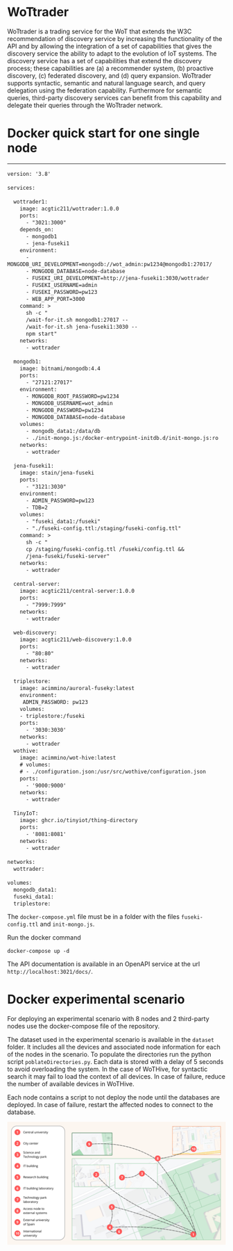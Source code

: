 # WoTtrader
WoTtrader is a trading service for the WoT that extends the W3C recommendation of discovery service by increasing the functionality of the API and by allowing the integration of a set of capabilities that gives the discovery service the ability to adapt to the evolution of IoT systems. The discovery service has a set of capabilities that extend the discovery process; these capabilities are (a) a recommender system, (b) proactive discovery, (c) federated discovery, and (d) query expansion. WoTtrader supports syntactic, semantic and natural language search, and query delegation using the federation capability. Furthermore for semantic queries, third-party discovery services can benefit from this capability and delegate their queries through the WoTtrader network. 


# Docker quick start for one single node
---

```
version: '3.8'

services:

  wottrader1:
    image: acgtic211/wottrader:1.0.0
    ports:
      - "3021:3000"
    depends_on:
      - mongodb1
      - jena-fuseki1
    environment:
      - MONGODB_URI_DEVELOPMENT=mongodb://wot_admin:pw1234@mongodb1:27017/
      - MONGODB_DATABASE=node-database
      - FUSEKI_URI_DEVELOPMENT=http://jena-fuseki1:3030/wottrader
      - FUSEKI_USERNAME=admin
      - FUSEKI_PASSWORD=pw123
      - WEB_APP_PORT=3000
    command: >
      sh -c "
      /wait-for-it.sh mongodb1:27017 -- 
      /wait-for-it.sh jena-fuseki1:3030 -- 
      npm start"
    networks:
      - wottrader

  mongodb1:
    image: bitnami/mongodb:4.4
    ports:
      - "27121:27017"
    environment:
      - MONGODB_ROOT_PASSWORD=pw1234
      - MONGODB_USERNAME=wot_admin
      - MONGODB_PASSWORD=pw1234
      - MONGODB_DATABASE=node-database
    volumes:
      - mongodb_data1:/data/db
      - ./init-mongo.js:/docker-entrypoint-initdb.d/init-mongo.js:ro
    networks:
      - wottrader

  jena-fuseki1:
    image: stain/jena-fuseki
    ports:
      - "3121:3030"
    environment:
      - ADMIN_PASSWORD=pw123
      - TDB=2
    volumes:
      - "fuseki_data1:/fuseki"
      - "./fuseki-config.ttl:/staging/fuseki-config.ttl"
    command: >
      sh -c "
      cp /staging/fuseki-config.ttl /fuseki/config.ttl &&
      /jena-fuseki/fuseki-server"
    networks:
      - wottrader

  central-server:
    image: acgtic211/central-server:1.0.0
    ports:
      - "7999:7999"
    networks:
      - wottrader

  web-discovery:
    image: acgtic211/web-discovery:1.0.0
    ports:
      - "80:80"
    networks:
      - wottrader

  triplestore:
    image: acimmino/auroral-fuseky:latest
    environment:
     ADMIN_PASSWORD: pw123
    volumes:
    - triplestore:/fuseki
    ports:
      - '3030:3030'
    networks:
      - wottrader
  wothive:
    image: acimmino/wot-hive:latest
    # volumes:
    # - ./configuration.json:/usr/src/wothive/configuration.json
    ports:
      - '9000:9000'
    networks:
      - wottrader

  TinyIoT:
    image: ghcr.io/tinyiot/thing-directory
    ports:
      - '8081:8081'
    networks:
      - wottrader

networks:
  wottrader:

volumes:
  mongodb_data1:
  fuseki_data1:
  triplestore:
```

The `docker-compose.yml` file must be in a folder with the files `fuseki-config.ttl` and `init-mongo.js`.

Run the docker command

```
docker-compose up -d
```

The API documentation is available in an OpenAPI service at the url `http://localhost:3021/docs/`.

# Docker experimental scenario

For deploying an experimental scenario with 8 nodes and 2 third-party nodes use the docker-compose file of the repository.

The dataset used in the experimental scenario is available in the `dataset` folder. It includes all the devices and associated node information for each of the nodes in the scenario. To populate the directories run the python script `poblateDirectories.py`. Each data is stored with a delay of 5 seconds to avoid overloading the system. In the case of WoTHive, for syntactic search it may fail to load the context of all devices. In case of failure, reduce the number of available devices in WoTHive.

Each node contains a script to not deploy the node until the databases are deployed. In case of failure, restart the affected nodes to connect to the database.

![Experimentation scenario map.](images/ScenaryMap.png)
